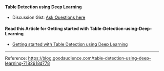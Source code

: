 #### Table Detection using Deep Learning

* Discussion Gist: [Ask Questions here](https://gist.github.com/interviewBubble/924bb9447417e28f79a737034b516ec9)

#### Read this Article for Getting started with Table-Detection-using-Deep-Learning
* [Getting started with Table Detection using Deep Learning](https://interviewbubble.com/table-detection-using-deep-learning/)

-------------------------
Reference:
https://blog.goodaudience.com/table-detection-using-deep-learning-7182918d778
